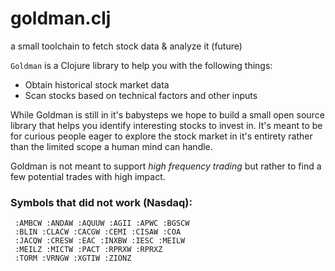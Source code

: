 goldman.clj
===========

a small toolchain to fetch stock data &amp; analyze it (future)

`Goldman` is a Clojure library to help you with the following things:

  - Obtain historical stock market data
  - Scan stocks based on technical factors and other inputs

While Goldman is still in it's babysteps we hope to build a small
open source library that helps you identify interesting stocks to invest in.
It's meant to be for curious people eager to explore the stock market in
it's entirety rather than the limited scope a human mind can handle.

Goldman is not meant to support *high frequency trading* but rather
to find a few potential trades with high impact.

### Symbols that did not work (Nasdaq):
     
     :AMBCW :ANDAW :AQUUW :AGII :APWC :BGSCW 
     :BLIN :CLACW :CACGW :CEMI :CISAW :COA 
     :JACQW :CRESW :EAC :INXBW :IESC :MEILW 
     :MEILZ :MICTW :PACT :RPRXW :RPRXZ 
     :TORM :VRNGW :XGTIW :ZIONZ
